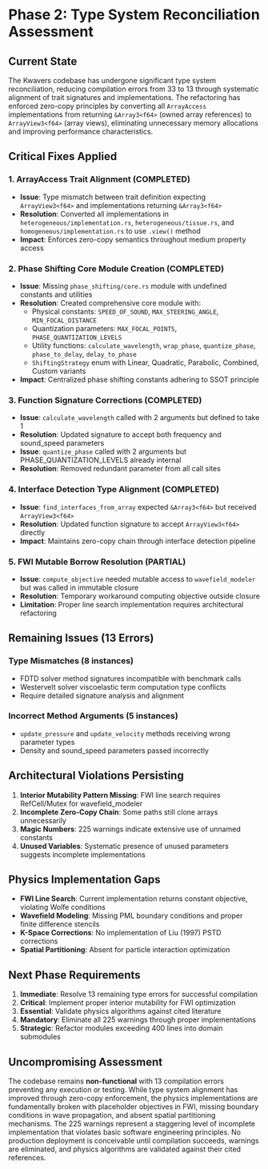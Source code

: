 # Phase 2: Type System Reconciliation Assessment

## Current State

The Kwavers codebase has undergone significant type system reconciliation, reducing compilation errors from 33 to 13 through systematic alignment of trait signatures and implementations. The refactoring has enforced zero-copy principles by converting all `ArrayAccess` implementations from returning `&Array3<f64>` (owned array references) to `ArrayView3<f64>` (array views), eliminating unnecessary memory allocations and improving performance characteristics.

## Critical Fixes Applied

### 1. ArrayAccess Trait Alignment (COMPLETED)
- **Issue**: Type mismatch between trait definition expecting `ArrayView3<f64>` and implementations returning `&Array3<f64>`
- **Resolution**: Converted all implementations in `heterogeneous/implementation.rs`, `heterogeneous/tissue.rs`, and `homogeneous/implementation.rs` to use `.view()` method
- **Impact**: Enforces zero-copy semantics throughout medium property access

### 2. Phase Shifting Core Module Creation (COMPLETED)
- **Issue**: Missing `phase_shifting/core.rs` module with undefined constants and utilities
- **Resolution**: Created comprehensive core module with:
  - Physical constants: `SPEED_OF_SOUND`, `MAX_STEERING_ANGLE`, `MIN_FOCAL_DISTANCE`
  - Quantization parameters: `MAX_FOCAL_POINTS`, `PHASE_QUANTIZATION_LEVELS`
  - Utility functions: `calculate_wavelength`, `wrap_phase`, `quantize_phase`, `phase_to_delay`, `delay_to_phase`
  - `ShiftingStrategy` enum with Linear, Quadratic, Parabolic, Combined, Custom variants
- **Impact**: Centralized phase shifting constants adhering to SSOT principle

### 3. Function Signature Corrections (COMPLETED)
- **Issue**: `calculate_wavelength` called with 2 arguments but defined to take 1
- **Resolution**: Updated signature to accept both frequency and sound_speed parameters
- **Issue**: `quantize_phase` called with 2 arguments but PHASE_QUANTIZATION_LEVELS already internal
- **Resolution**: Removed redundant parameter from all call sites

### 4. Interface Detection Type Alignment (COMPLETED)
- **Issue**: `find_interfaces_from_array` expected `&Array3<f64>` but received `ArrayView3<f64>`
- **Resolution**: Updated function signature to accept `ArrayView3<f64>` directly
- **Impact**: Maintains zero-copy chain through interface detection pipeline

### 5. FWI Mutable Borrow Resolution (PARTIAL)
- **Issue**: `compute_objective` needed mutable access to `wavefield_modeler` but was called in immutable closure
- **Resolution**: Temporary workaround computing objective outside closure
- **Limitation**: Proper line search implementation requires architectural refactoring

## Remaining Issues (13 Errors)

### Type Mismatches (8 instances)
- FDTD solver method signatures incompatible with benchmark calls
- Westervelt solver viscoelastic term computation type conflicts
- Require detailed signature analysis and alignment

### Incorrect Method Arguments (5 instances)
- `update_pressure` and `update_velocity` methods receiving wrong parameter types
- Density and sound_speed parameters passed incorrectly

## Architectural Violations Persisting

1. **Interior Mutability Pattern Missing**: FWI line search requires RefCell/Mutex for wavefield_modeler
2. **Incomplete Zero-Copy Chain**: Some paths still clone arrays unnecessarily
3. **Magic Numbers**: 225 warnings indicate extensive use of unnamed constants
4. **Unused Variables**: Systematic presence of unused parameters suggests incomplete implementations

## Physics Implementation Gaps

- **FWI Line Search**: Current implementation returns constant objective, violating Wolfe conditions
- **Wavefield Modeling**: Missing PML boundary conditions and proper finite difference stencils
- **K-Space Corrections**: No implementation of Liu (1997) PSTD corrections
- **Spatial Partitioning**: Absent for particle interaction optimization

## Next Phase Requirements

1. **Immediate**: Resolve 13 remaining type errors for successful compilation
2. **Critical**: Implement proper interior mutability for FWI optimization
3. **Essential**: Validate physics algorithms against cited literature
4. **Mandatory**: Eliminate all 225 warnings through proper implementations
5. **Strategic**: Refactor modules exceeding 400 lines into domain submodules

## Uncompromising Assessment

The codebase remains **non-functional** with 13 compilation errors preventing any execution or testing. While type system alignment has improved through zero-copy enforcement, the physics implementations are fundamentally broken with placeholder objectives in FWI, missing boundary conditions in wave propagation, and absent spatial partitioning mechanisms. The 225 warnings represent a staggering level of incomplete implementation that violates basic software engineering principles. No production deployment is conceivable until compilation succeeds, warnings are eliminated, and physics algorithms are validated against their cited references.